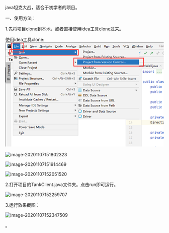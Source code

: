 java坦克大战，适合于初学者的项目。

一、使用方法：

1.先将项目clone到本地，或者直接使用idea工具clone过来。

使用idea工具clone:
![image](https://github.com/s1006533962/JAVA_TankWar/blob/master/image/image-20201107151802323.png)

![image-20201107151802323](C:\Users\Administrator\AppData\Roaming\Typora\typora-user-images\image-20201107151802323.png)

![image-20201107151914469](C:\Users\Administrator\AppData\Roaming\Typora\typora-user-images\image-20201107151914469.png)

![image-20201107152051520](C:\Users\Administrator\AppData\Roaming\Typora\typora-user-images\image-20201107152051520.png)

2.打开项目的TankClient.java文件夹。点击run即可运行。

![image-20201107152259707](C:\Users\Administrator\AppData\Roaming\Typora\typora-user-images\image-20201107152259707.png)

3.运行效果截图：

![image-20201107152347509](C:\Users\Administrator\AppData\Roaming\Typora\typora-user-images\image-20201107152347509.png)

。
